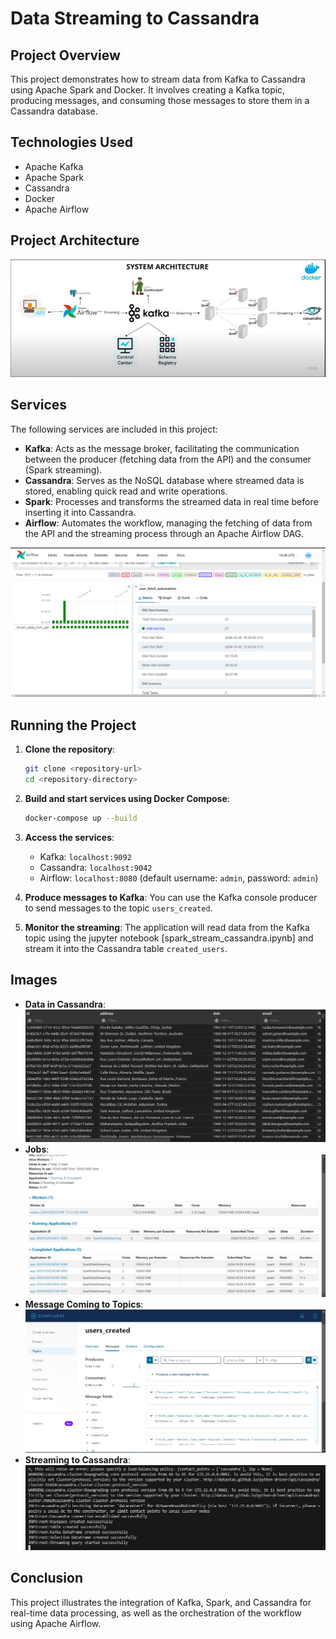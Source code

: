 
# Data Streaming to Cassandra

## Project Overview
This project demonstrates how to stream data from Kafka to Cassandra using Apache Spark and Docker. It involves creating a Kafka topic, producing messages, and consuming those messages to store them in a Cassandra database.

## Technologies Used
- Apache Kafka
- Apache Spark
- Cassandra
- Docker
- Apache Airflow

## Project Architecture
![Project Architecture](images/project_architecture.jpg)

## Services
The following services are included in this project:
- **Kafka**: Acts as the message broker, facilitating the communication between the producer (fetching data from the API) and the consumer (Spark streaming).
- **Cassandra**: Serves as the NoSQL database where streamed data is stored, enabling quick read and write operations.
- **Spark**: Processes and transforms the streamed data in real time before inserting it into Cassandra.
- **Airflow**: Automates the workflow, managing the fetching of data from the API and the streaming process through an Apache Airflow DAG.

![Apache Airflow DAG](images/airflow.png)

## Running the Project
1. **Clone the repository**:
    ```bash
    git clone <repository-url>
    cd <repository-directory>
    ```

2. **Build and start services using Docker Compose**:
    ```bash
    docker-compose up --build
    ```

3. **Access the services**:
    - Kafka: `localhost:9092`
    - Cassandra: `localhost:9042`
    - Airflow: `localhost:8080` (default username: `admin`, password: `admin`)

4. **Produce messages to Kafka**:
   You can use the Kafka console producer to send messages to the topic `users_created`.

5. **Monitor the streaming**:
   The application will read data from the Kafka topic using the jupyter notebook [spark_stream_cassandra.ipynb] and stream it into the Cassandra table `created_users`.

## Images
- **Data in Cassandra**: ![Data in Cassandra](images/data_in_cassandra.jpg)
- **Jobs**: ![Jobs](images/jobs.jpg)
- **Message Coming to Topics**: ![Message Coming to Topics](images/message_coming_to_topics.jpg)
- **Streaming to Cassandra**: ![Streaming to Cassandra](images/streaming_to_cassandra.jpg)

## Conclusion
This project illustrates the integration of Kafka, Spark, and Cassandra for real-time data processing, as well as the orchestration of the workflow using Apache Airflow.
